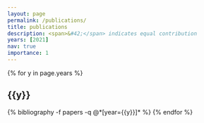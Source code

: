 ```yaml
---
layout: page
permalink: /publications/
title: publications
description: <span>&#42;</span> indicates equal contribution
years: [2021]
nav: true
importance: 1
---
```


<div class="publications">

{% for y in page.years %}
  <h2 class="year">{{y}}</h2>
  {% bibliography -f papers -q @*[year={{y}}]* %}
{% endfor %}

</div>
